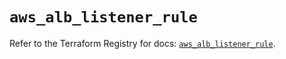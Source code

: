 # `aws_alb_listener_rule`

Refer to the Terraform Registry for docs: [`aws_alb_listener_rule`](https://registry.terraform.io/providers/hashicorp/aws/3.76.1/docs/resources/alb_listener_rule).
